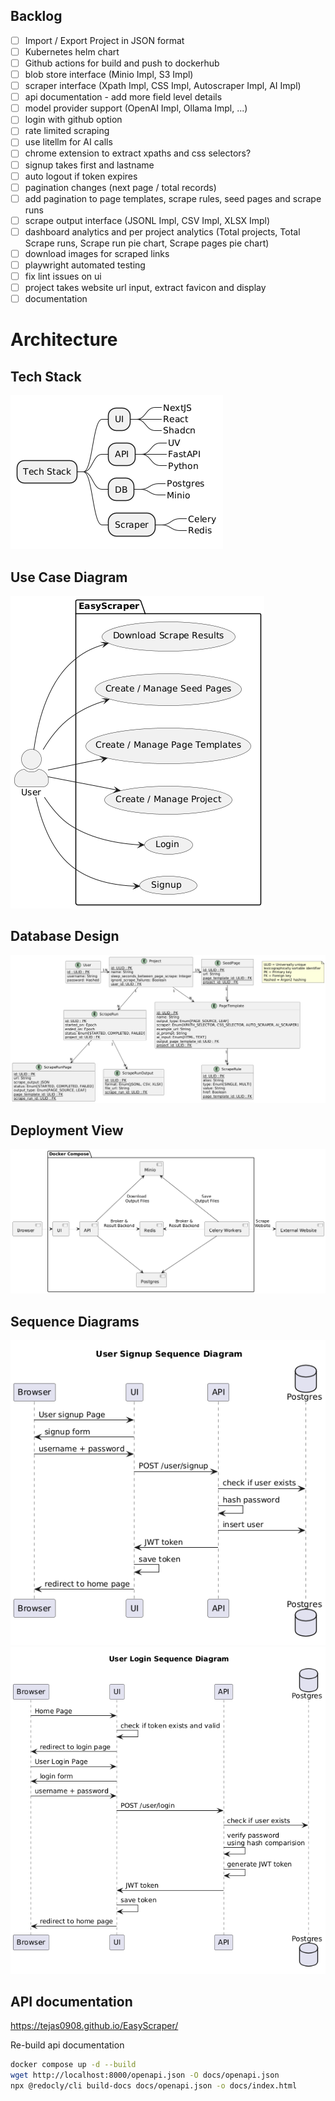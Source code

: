 ## Backlog
- [ ] Import / Export Project in JSON format
- [ ] Kubernetes helm chart
- [ ] Github actions for build and push to dockerhub
- [ ] blob store interface (Minio Impl, S3 Impl)
- [ ] scraper interface (Xpath Impl, CSS Impl, Autoscraper Impl, AI Impl)
- [ ] api documentation - add more field level details
- [ ] model provider support (OpenAI Impl, Ollama Impl, ...)
- [ ] login with github option
- [ ] rate limited scraping
- [ ] use litellm for AI calls
- [ ] chrome extension to extract xpaths and css selectors?
- [ ] signup takes first and lastname
- [ ] auto logout if token expires
- [ ] pagination changes (next page / total records)
- [ ] add pagination to page templates, scrape rules, seed pages and scrape runs
- [ ] scrape output interface (JSONL Impl, CSV Impl, XLSX Impl)
- [ ] dashboard analytics and per project analytics (Total projects, Total Scrape runs, Scrape run pie chart, Scrape pages pie chart)
- [ ] download images for scraped links
- [ ] playwright automated testing
- [ ] fix lint issues on ui
- [ ] project takes website url input, extract favicon and display
- [ ] documentation

# Architecture

## Tech Stack

![Tech Stack](docs/plantuml/output/tech-stack.png)

## Use Case Diagram

![Use case diagram](docs/plantuml/output/use-case-diagram.png)

## Database Design

![Database design](docs/plantuml/output/db-schema.png)

## Deployment View

![Deployment View](docs/plantuml/output/deployment.png)

## Sequence Diagrams

![User Signup Sequence Diagram](docs/plantuml/output/sequence-signup.png)
![User Login Sequence Diagram](docs/plantuml/output/sequence-login.png)

## API documentation

https://tejas0908.github.io/EasyScraper/

Re-build api documentation
```bash
docker compose up -d --build
wget http://localhost:8000/openapi.json -O docs/openapi.json
npx @redocly/cli build-docs docs/openapi.json -o docs/index.html
```